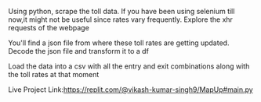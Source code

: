 Using python, scrape the toll data. If you have been using selenium till now,it might not be useful since rates vary frequently. Explore the xhr requests of the webpage

You'll find a json file from where these toll rates are getting updated. Decode the json file and transform it to a df

Load the data into a csv with all the entry and exit combinations along with the toll rates at that moment

Live Project Link:https://replit.com/@vikash-kumar-singh9/MapUp#main.py
